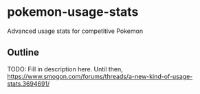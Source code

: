 # pokemon-usage-stats
Advanced usage stats for competitive Pokemon

## Outline

TODO: Fill in description here. Until then, https://www.smogon.com/forums/threads/a-new-kind-of-usage-stats.3694691/
